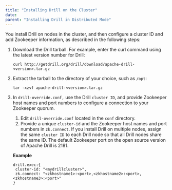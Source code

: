 ```yaml
---
title: "Installing Drill on the Cluster"
date: 
parent: "Installing Drill in Distributed Mode"
---
```

You install Drill on nodes in the cluster, and then configure a cluster ID and add Zookeeper information, as described in the following steps:

  1. Download the Drill tarball. For example, enter the curl command using the latest version number for Drill:
  
      `curl http://getdrill.org/drill/download/apache-drill-<version>.tar.gz`
  2. Extract the tarball to the directory of your choice, such as `/opt`:
  
      `tar -xzvf apache-drill-<version>.tar.gz`
  3. In `drill-override.conf,` use the Drill `cluster ID`, and provide Zookeeper host names and port numbers to configure a connection to your Zookeeper quorum.
     1. Edit `drill-override.conf` located in the `conf` directory.
     2. Provide a unique `cluster-id` and the Zookeeper host names and port numbers in `zk.connect`. If you install Drill on multiple nodes, assign the same `cluster ID` to each Drill node so that all Drill nodes share the same ID. The default Zookeeper port on the open source version of Apache Drill is 2181.

       **Example**
       
         drill.exec:{
          cluster-id: "<mydrillcluster>",
          zk.connect: "<zkhostname1>:<port>,<zkhostname2>:<port>,<zkhostname3>:<port>"
         }


